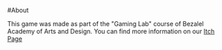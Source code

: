 
  
#About
  
  
This game was made as part of the "Gaming Lab" course of Bezalel Academy of Arts and Design. You can find more information on our [Itch Page](https://mika-holtzman.itch.io/whitenoise)
